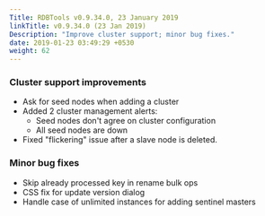 ```yaml
---
Title: RDBTools v0.9.34.0, 23 January 2019
linkTitle: v0.9.34.0 (23 Jan 2019)
Description: "Improve cluster support; minor bug fixes."
date: 2019-01-23 03:49:29 +0530
weight: 62
---
```

### Cluster support improvements

- Ask for seed nodes when adding a cluster
- Added 2 cluster management alerts:
    - Seed nodes don't agree on cluster configuration
    - All seed nodes are down
- Fixed "flickering" issue after a slave node is deleted.

### Minor bug fixes

- Skip already processed key in rename bulk ops
- CSS fix for update version dialog
- Handle case of unlimited instances for adding sentinel masters
